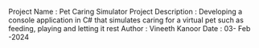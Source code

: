 Project Name : Pet Caring Simulator
Project Description : Developing a console application in C# that simulates caring for a virtual pet such as feeding, playing and letting it rest
Author : Vineeth Kanoor
Date : 03- Feb -2024
